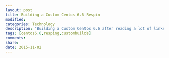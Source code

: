 ```yaml
---
layout: post
title: Building a Custom Centos 6.6 Respin
modified:
categories: Technology
description: "Building a Custom Centos 6.6 after reading a lot of links"
tags: [centos6.6,resping,custombuilds]
comments:
share:
date: 2015-11-02
---
```




